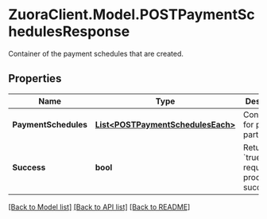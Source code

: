 # ZuoraClient.Model.POSTPaymentSchedulesResponse
Container of the payment schedules that are created. 

## Properties

Name | Type | Description | Notes
------------ | ------------- | ------------- | -------------
**PaymentSchedules** | [**List&lt;POSTPaymentSchedulesEach&gt;**](POSTPaymentSchedulesEach.md) | Container for payment parts.  | [optional] 
**Success** | **bool** | Returns &#x60;true&#x60; if the request was processed successfully. | [optional] 

[[Back to Model list]](../README.md#documentation-for-models) [[Back to API list]](../README.md#documentation-for-api-endpoints) [[Back to README]](../README.md)

